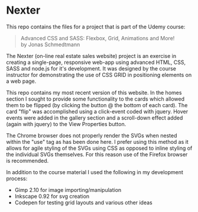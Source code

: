 # Nexter

This repo contains the files for a project that is part of the Udemy course:
> Advanced CSS and SASS: Flexbox, Grid, Animations and More!  
by Jonas Schmedtmann  

The Nexter (on-line real estate sales website) project is an exercise in creating a single-page, responsive web-app using advanced HTML, CSS, SASS and node.js for it's development.  It was designed by the course instructor for demonstrating the use of CSS GRID in positioning elements on a web page.

This repo contains my most recent version of this website. In the homes section I sought to provide some functionality to the cards which allowed them to be flipped (by clicking the button @ the bottom of each card). The card "flip" was accomplished using a click-event coded with jquery. Hover events were added in the gallery section and a scroll-down effect added (again with jquery) to the View Properties button.

The Chrome browser does not properly render the SVGs when nested within the "use" tag as has been
done here. I prefer using this method as it allows for agile styling of the SVGs using CSS as opposed
to inline styling of the individual SVGs themselves. For this reason use of the Firefox browser is
recommended.

In addition to the course material I used the following in my development process:

- Gimp 2.10 for image importing/manipulation
- Inkscape 0.92 for svg creation
- Codepen for testing grid layouts and various other ideas
